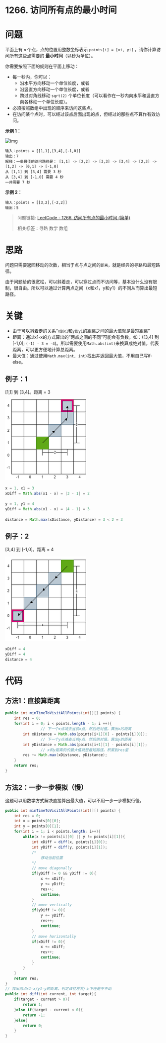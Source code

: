 # 1266. 访问所有点的最小时间

# 问题

平面上有 `n` 个点，点的位置用整数坐标表示 `points[i] = [xi, yi]` 。请你计算访问所有这些点需要的 **最小时间**（以秒为单位）。

你需要按照下面的规则在平面上移动：

- 每一秒内，你可以：
  - 沿水平方向移动一个单位长度，或者
  - 沿竖直方向移动一个单位长度，或者
  - 跨过对角线移动 `sqrt(2)` 个单位长度（可以看作在一秒内向水平和竖直方向各移动一个单位长度）。
- 必须按照数组中出现的顺序来访问这些点。
- 在访问某个点时，可以经过该点后面出现的点，但经过的那些点不算作有效访问。

**示例 1：**

![img](https://assets.leetcode-cn.com/aliyun-lc-upload/uploads/2019/11/24/1626_example_1.png)

```
输入：points = [[1,1],[3,4],[-1,0]]
输出：7
解释：一条最佳的访问路径是： [1,1] -> [2,2] -> [3,3] -> [3,4] -> [2,3] -> [1,2] -> [0,1] -> [-1,0]   
从 [1,1] 到 [3,4] 需要 3 秒 
从 [3,4] 到 [-1,0] 需要 4 秒
一共需要 7 秒
```

**示例 2：**

```
输入：points = [[3,2],[-2,2]]
输出：5
```



> 问题链接: [LeetCode - 1266. 访问所有点的最小时间 (简单)](https://leetcode.cn/problems/minimum-time-visiting-all-points/)
>
> 相关标签：寻路 数学 数组

# 思路

问题只需要返回移动的次数，相当于点与点之间的`距离`，就是经典的寻路和最短路径。

由于问题给的很宽松，可以斜着走，可以穿过点而不访问等，基本没什么没有限制，很自由。所以可以通过计算两点之间（x和x1，y和y1）的不同从而算出最短路径。

# 关键

- 由于可以斜着走的关系“`x到x1`和`y到y1`的距离之间的最大值就是最短距离”
- 距离：通过x1-x的方式算出的”两点之间的不同”可能会有负数。如：([3,4] 到 [-1,0]; `(-1) - 3 = -4`)。所以需要使用`Math.abs(int)`来换算成绝对值，代表距离，可以更方便地计算总距离。
- 最大值：通过使用`Math.max(int, int)`找出并返回最大值，不用自己写if-else。

## 例子：1

[1,1] 到 [3,4]。距离 = 3

![](image/1266.step1.png)

```java
x = 1, x1 = 3
xDiff = Math.abs(x1 - x) = |3 - 1| = 2

y = 1, y1 = 4
yDiff = Math.abs(x1 - x) = |4 - 1| = 3

distance = Math.max(xDistance, yDistance) = 3 < 2 = 3
```



## 例子：2

[3,4] 到 [-1,0]。距离 = 4

![](image/1266.step2.png)

```java
xDiff = 4
yDiff = 4
distance = 4
```





# 代码

## 方法1：直接算距离

```java
public int minTimeToVisitAllPoints(int[][] points) {
    int res = 0; 
    for(int i = 0; i < points.length - 1; i ++){
				// 下一个x点减去当前x点，然后绝对值。算出x的距离
        int xDistance = Math.abs(points[i+1][0] - points[i][0]);
				// 下一个y点减去当前y点，然后绝对值。算出y的距离
        int yDistance = Math.abs(points[i+1][1] - points[i][1]);
				// x和y距离的的最大值就是最短路径。积累到res里
        res += Math.max(xDistance, yDistance);
    }
    return res;
}
```

## 方法2：一步一步模拟（慢）

这题可以用数学方式解决直接算出最大值，可以不用一步一步模拟行径。

```java
public int minTimeToVisitAllPoints(int[][] points) {
    int res = 0;
    int x = points[0][0];
    int y = points[0][1];
    for(int i = 1; i < points.length; i++){
        while(x != points[i][0] || y != points[i][1]){
            int xDiff = diff(x, points[i][0]);
            int yDiff = diff(y, points[i][1]);
            /*
				移动当前位置
			*/
            // move diagonally   
            if(yDiff != 0 && yDiff != 0){
                x += xDiff;
                y += yDiff;
                res++;
                continue;
            }
            // move vertically 
            if(yDiff != 0){
                y += yDiff;
                res++;
                continue;
            }
            // move horizontally  
            if(xDiff != 0){
                x += xDiff;
                res++;
                continue;
            }
        }
    }
    return res;
}
// 找出两点x1-x/y1-y的距离，判定该往左右/上下还是不不动
public int diff(int current, int target){
    if(target - current > 0){
        return 1;
    }else if(target - current < 0){
        return -1;
    }else{ 
        return 0;
    }
}
```